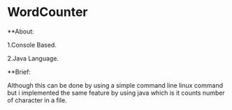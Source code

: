 # WordCounter

**About:

1.Console Based.

2.Java Language.

**Brief:

Although this can be done by using a simple command line linux command but i implemented the same feature by using java which is it counts number of character in a file.

